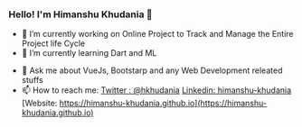 ### Hello! I'm Himanshu Khudania 👋

<!--
**khudania/khudania** is a ✨ _special_ ✨ repository because its `README.md` (this file) appears on your GitHub profile. -->



- 🔭 I’m currently working on Online Project to Track and Manage the Entire Project life Cycle
- 🌱 I’m currently learning Dart and ML
<!-- - 👯 I’m looking to collaborate on ...
- 🤔 I’m looking for help with ... -->
- 💬 Ask me about VueJs, Bootstarp and any Web Development releated stuffs
- 📫 How to reach me: [Twitter : @hkhudania](https://twitter.com/hkhudania)
                      [Linkedin: himanshu-khudania](https://www.linkedin.com/in/himanshu-khudania/)
                      [Website: https://himanshu-khudania.github.io](https://himanshu-khudania.github.io)
<!-- - 😄 Pronouns: ...
- ⚡ Fun fact: ...  -->

